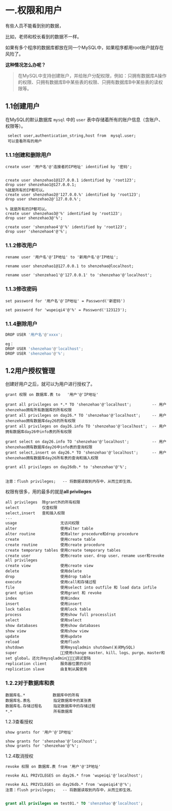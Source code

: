 # 一.权限和用户

有些人员不能看到别的数据，

比如，老师和校长看到的数据不一样。

如果有多个程序的数据库都放在同一个MySQL中，如果程序都用root账户就存在风险了。

**这种情况怎么办呢？**

> 在MySQL中支持创建账户，并给账户分配权限，例如：只拥有数据库A操作的权限、只拥有数据库B中某些表的权限、只拥有数据库B中某些表的读权限等。

## 1.1创建用户

在MySQL的默认数据库 `mysql` 中的 `user` 表中存储着所有的账户信息（含账户、权限等）。

```mysql
 select user,authentication_string,host from  mysql.user;
 可以查看所有的用户
```

### 1.1.1创建和删除用户

```mysql
create user '用户名'@'连接者的IP地址' identified by '密码';


create user shenzehao1@127.0.0.1 identified by 'root123';
drop user shenzehao1@127.0.0.1;
%就是所有的IP都可以。
create user shenzehao2@'127.0.0.%' identified by 'root123';
drop user shenzehao2@'127.0.0.%';

% 就是所有的IP都可以。
create user shenzehao3@'%' identified by 'root123';
drop user shenzehao3@'%';

create user 'shenzehao4'@'%' identified by 'root123';
drop user 'shenzehao4'@'%';
```

### 1.1.2修改用户

```mysql
rename user '用户名'@'IP地址' to '新用户名'@'IP地址';
```

```mysql
rename user shenzehao1@127.0.0.1 to shenzehao@localhost;

rename user 'shenzehao1'@'127.0.0.1' to 'shenzehao'@'localhost';
```

### 1.1.3修改密码

```mysql
set password for '用户名'@'IP地址' = Password('新密码')
```

```mysql
set password for 'wupeiqi4'@'%' = Password('123123');
```

### 1.1.4删除用户

```py
DROP USER '用户名'@'xxxx';

eg：
DROP USER 'shenzehao'@'localhost';  
DROP USER 'shenzehao'@'%';
```

## 1.2用户授权管理

创建好用户之后，就可以为用户进行授权了。

```mysql
grant 权限 on 数据库.表 to   '用户'@'IP地址'
```

```mysql
grant all privileges on *.* TO 'shenzehao'@'localhost';         -- 用户shenzehao拥有所有数据库的所有权限
grant all privileges on day26.* TO 'shenzehao'@'localhost';     -- 用户shenzehao拥有数据库day26的所有权限
grant all privileges on day26.info TO 'shenzehao'@'localhost';  -- 用户拥有数据库day26中info表的所有权限

grant select on day26.info TO 'shenzehao'@'localhost';          -- 用户shenzehao拥有数据库day26中info表的查询权限
grant select,insert on day26.* TO 'shenzehao'@'localhost';      -- 用户shenzehao拥有数据库day26所有表的查询和插入权限

grant all privileges on day26db.* to 'shenzehao'@'%';


注意：flush privileges;   -- 将数据读取到内存中，从而立即生效。
```

权限有很多，用的最多的就是**all privileges**

```mysql
all privileges  除grant外的所有权限
select          仅查权限
select,insert   查和插入权限
...
usage                   无访问权限
alter                   使用alter table
alter routine           使用alter procedure和drop procedure
create                  使用create table
create routine          使用create procedure
create temporary tables 使用create temporary tables
create user             使用create user、drop user、rename user和revoke  all privileges
create view             使用create view
delete                  使用delete
drop                    使用drop table
execute                 使用call和存储过程
file                    使用select into outfile 和 load data infile
grant option            使用grant 和 revoke
index                   使用index
insert                  使用insert
lock tables             使用lock table
process                 使用show full processlist
select                  使用select
show databases          使用show databases
show view               使用show view
update                  使用update
reload                  使用flush
shutdown                使用mysqladmin shutdown(关闭MySQL)
super                   􏱂􏰈使用change master、kill、logs、purge、master和set global。还允许mysqladmin􏵗􏵘􏲊􏲋调试登陆
replication client      服务器位置的访问
replication slave       由复制从属使用
```

### 1.2.2对于数据库和表

```mysql
数据库名.*            数据库中的所有
数据库名.表名          指定数据库中的某张表
数据库名.存储过程名     指定数据库中的存储过程
*.*                  所有数据库
```

1.2.3查看授权

```mysql
show grants for '用户'@'IP地址'
```

```mysql
show grants for 'shenzehao'@'localhost';
show grants for 'shenzehao'@'%';
```

1.2.4取消授权

```mysql
revoke 权限 on 数据库.表 from '用户'@'IP地址'
```

```mysql
revoke ALL PRIVILEGES on day26.* from 'wupeiqi'@'localhost';

revoke ALL PRIVILEGES on day26db.* from 'wupeiqi4'@'%';
注意：flush privileges;   -- 将数据读取到内存中，从而立即生效。
```







```sql

grant all privileges on test01.* TO 'shenzehao'@'localhost'; 
```

